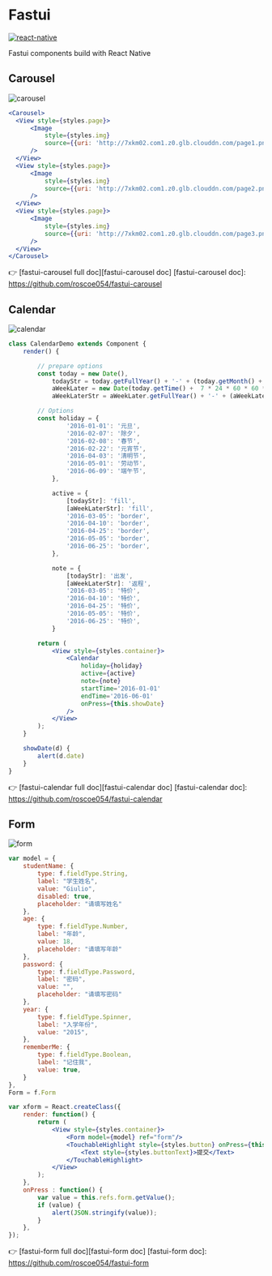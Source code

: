 # Fastui

[![react-native][rn-badge]][rn]

[rn-badge]: https://img.shields.io/badge/react--native-v0.16.x-05A5D1.svg
[rn]: https://facebook.github.io/react-native

Fastui components build with React Native

## Carousel
![carousel](https://raw.githubusercontent.com/roscoe054/fastui-carousel/master/demo.gif)
```jsx
<Carousel>
  <View style={styles.page}>
      <Image
          style={styles.img}
          source={{uri: 'http://7xkm02.com1.z0.glb.clouddn.com/page1.png'}}
      />
  </View>
  <View style={styles.page}>
      <Image
          style={styles.img}
          source={{uri: 'http://7xkm02.com1.z0.glb.clouddn.com/page2.png'}}
      />
  </View>
  <View style={styles.page}>
      <Image
          style={styles.img}
          source={{uri: 'http://7xkm02.com1.z0.glb.clouddn.com/page3.png'}}
      />
  </View>
</Carousel>
```
👉 [fastui-carousel full doc][fastui-carousel doc]
[fastui-carousel doc]: https://github.com/roscoe054/fastui-carousel

## Calendar
![calendar](https://raw.githubusercontent.com/roscoe054/fastui-calendar/master/demo.gif)
```jsx
class CalendarDemo extends Component {
    render() {

        // prepare options
        const today = new Date(),
            todayStr = today.getFullYear() + '-' + (today.getMonth() + 1) + '-' + today.getDate(),
            aWeekLater = new Date(today.getTime() +  7 * 24 * 60 * 60 * 1000),
            aWeekLaterStr = aWeekLater.getFullYear() + '-' + (aWeekLater.getMonth() + 1) + '-' + aWeekLater.getDate()

        // Options
        const holiday = {
                '2016-01-01': '元旦',
                '2016-02-07': '除夕',
                '2016-02-08': '春节',
                '2016-02-22': '元宵节',
                '2016-04-03': '清明节',
                '2016-05-01': '劳动节',
                '2016-06-09': '端午节',
            },

            active = {
                [todayStr]: 'fill',
                [aWeekLaterStr]: 'fill',
                '2016-03-05': 'border',
                '2016-04-10': 'border',
                '2016-04-25': 'border',
                '2016-05-05': 'border',
                '2016-06-25': 'border',
            },

            note = {
                [todayStr]: '出发',
                [aWeekLaterStr]: '返程',
                '2016-03-05': '特价',
                '2016-04-10': '特价',
                '2016-04-25': '特价',
                '2016-05-05': '特价',
                '2016-06-25': '特价',
            }

        return (
            <View style={styles.container}>
                <Calendar
                    holiday={holiday}
                    active={active}
                    note={note}
                    startTime='2016-01-01'
                    endTime='2016-06-01'
                    onPress={this.showDate}
                />
            </View>
        );
    }

    showDate(d) {
        alert(d.date)
    }
}
```
👉 [fastui-calendar full doc][fastui-calendar doc]
[fastui-calendar doc]: https://github.com/roscoe054/fastui-calendar

## Form
![form](https://raw.githubusercontent.com/roscoe054/fastui-form/master/demo.gif)
```jsx
var model = {
    studentName: {
        type: f.fieldType.String,
        label: "学生姓名",
        value: "Giulio",
        disabled: true,
        placeholder: "请填写姓名"
    },
    age: {
        type: f.fieldType.Number,
        label: "年龄",
        value: 18,
        placeholder: "请填写年龄"
    },
    password: {
        type: f.fieldType.Password,
        label: "密码",
        value: "",
        placeholder: "请填写密码"
    },
    year: {
        type: f.fieldType.Spinner,
        label: "入学年份",
        value: "2015",
    },
    rememberMe: {
        type: f.fieldType.Boolean,
        label: "记住我",
        value: true,
    }
},
Form = f.Form

var xform = React.createClass({
    render: function() {
        return (
            <View style={styles.container}>
                <Form model={model} ref="form"/>
                <TouchableHighlight style={styles.button} onPress={this.onPress} underlayColor='#68CBE0'>
                    <Text style={styles.buttonText}>提交</Text>
                </TouchableHighlight>
            </View>
        );
    },
    onPress : function() {
        var value = this.refs.form.getValue();
        if (value) { 
            alert(JSON.stringify(value)); 
        }
    },
});
```
👉 [fastui-form full doc][fastui-form doc]
[fastui-form doc]: https://github.com/roscoe054/fastui-form
